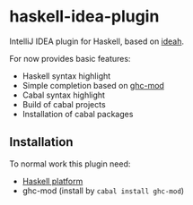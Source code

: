 haskell-idea-plugin
===================

IntelliJ IDEA plugin for Haskell, based on [ideah](https://code.google.com/p/ideah/).

For now provides basic features:
* Haskell syntax highlight
* Simple completion based on [ghc-mod](http://hackage.haskell.org/package/ghc-mod)
* Cabal syntax highlight
* Build of cabal projects
* Installation of cabal packages


## Installation

To normal work this plugin need:
* [Haskell platform](http://www.haskell.org/platform/)
* ghc-mod (install by `cabal install ghc-mod`)
